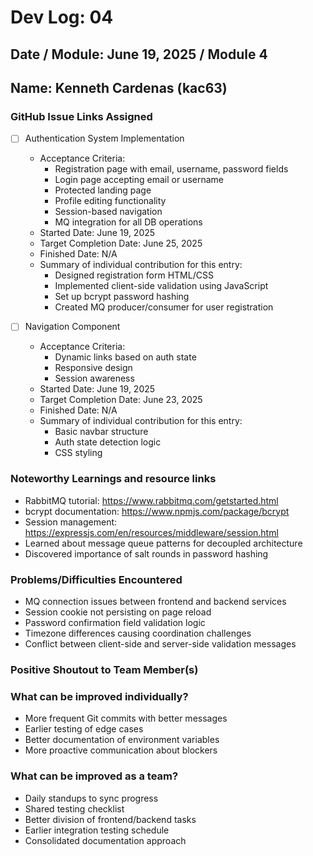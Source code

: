 # Dev Log: 04
## Date / Module: June 19, 2025 / Module 4
## Name: Kenneth Cardenas (kac63)
 
### GitHub Issue Links Assigned
- [ ] Authentication System Implementation
  - Acceptance Criteria:
    - Registration page with email, username, password fields
    - Login page accepting email or username
    - Protected landing page
    - Profile editing functionality
    - Session-based navigation
    - MQ integration for all DB operations
  - Started Date: June 19, 2025
  - Target Completion Date: June 25, 2025 
  - Finished Date: N/A
  - Summary of individual contribution for this entry: 
    - Designed registration form HTML/CSS
    - Implemented client-side validation using JavaScript
    - Set up bcrypt password hashing
    - Created MQ producer/consumer for user registration

- [ ] Navigation Component
  - Acceptance Criteria:
    - Dynamic links based on auth state
    - Responsive design
    - Session awareness
  - Started Date: June 19, 2025
  - Target Completion Date: June 23, 2025
  - Finished Date: N/A
  - Summary of individual contribution for this entry:
    - Basic navbar structure
    - Auth state detection logic
    - CSS styling

### Noteworthy Learnings and resource links
- RabbitMQ tutorial: https://www.rabbitmq.com/getstarted.html
- bcrypt documentation: https://www.npmjs.com/package/bcrypt
- Session management: https://expressjs.com/en/resources/middleware/session.html
- Learned about message queue patterns for decoupled architecture
- Discovered importance of salt rounds in password hashing

### Problems/Difficulties Encountered
- MQ connection issues between frontend and backend services
- Session cookie not persisting on page reload
- Password confirmation field validation logic
- Timezone differences causing coordination challenges
- Conflict between client-side and server-side validation messages

### Positive Shoutout to Team Member(s)


### What can be improved individually?
- More frequent Git commits with better messages
- Earlier testing of edge cases
- Better documentation of environment variables
- More proactive communication about blockers

### What can be improved as a team?
- Daily standups to sync progress
- Shared testing checklist
- Better division of frontend/backend tasks
- Earlier integration testing schedule
- Consolidated documentation approach
